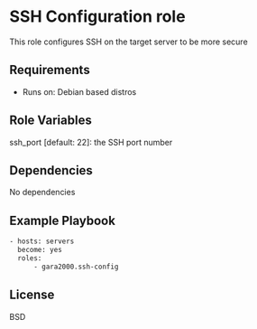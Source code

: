SSH Configuration role
=========

This role configures SSH on the target server to be more secure

Requirements
------------

- Runs on: Debian based distros

Role Variables
--------------

ssh_port [default: 22]: the SSH port number

Dependencies
------------

No dependencies

Example Playbook
----------------

```bash
- hosts: servers
  become: yes
  roles:
      - gara2000.ssh-config
```

License
-------

BSD
